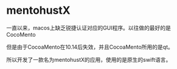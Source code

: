 # mentohustX

一直以来，macos上缺乏锐捷认证对应的GUI程序。以往做的最好的是CocoMento

但是由于CocoaMento在10.14后失效，并且CocoaMento所用的是qt。

所以开发了一款名为mentohustX的应用，使用的是原生的swift语言。

